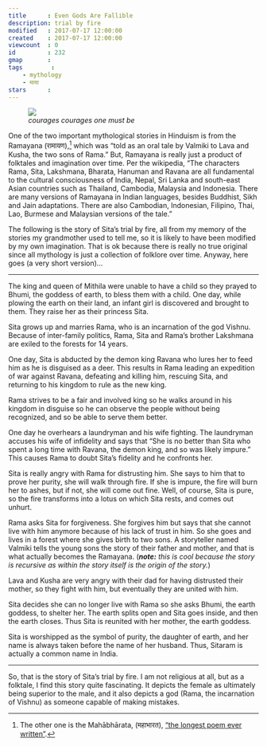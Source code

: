 ```yaml
---
title      : Even Gods Are Fallible
description: trial by fire
modified   : 2017-07-17 12:00:00
created    : 2017-07-17 12:00:00
viewcount  : 0
id         : 232
gmap       : 
tags        :
    - mythology
    - माया
stars      : 
---
```


<figure>
    <img src="fire.gif">
    <figcaption><i>courages courages one must be</i></figcaption>
</figure>


One of the two important mythological stories in Hinduism is from the Ramayana (रामायण),[^1] which was “told as an oral tale by Valmiki to Lava and Kusha, the two sons of Rama.” But, Ramayana is really just a product of folktales and imagination over time. Per the wikipedia, “The characters Rama, Sita, Lakshmana, Bharata, Hanuman and Ravana are all fundamental to the cultural consciousness of India, Nepal, Sri Lanka and south-east Asian countries such as Thailand, Cambodia, Malaysia and Indonesia. There are many versions of Ramayana in Indian languages, besides Buddhist, Sikh and Jain adaptations. There are also Cambodian, Indonesian, Filipino, Thai, Lao, Burmese and Malaysian versions of the tale.”

The following is the story of Sita’s trial by fire, all from my memory of the stories my grandmother used to tell me, so it is likely to have been modified by my own imagination. That is ok because there is really no true original since all mythology is just a collection of folklore over time. Anyway, here goes (a very short version)…

----

The king and queen of Mithila were unable to have a child so they prayed to Bhumi, the goddess of earth, to bless them with a child. One day, while plowing the earth on their land, an infant girl is discovered and brought to them. They raise her as their princess Sita.

Sita grows up and marries Rama, who is an incarnation of the god Vishnu. Because of inter-family politics, Rama, Sita and Rama’s brother Lakshmana are exiled to the forests for 14 years.

One day, Sita is abducted by the demon king Ravana who lures her to feed him as he is disguised as a deer. This results in Rama leading an expedition of war against Ravana, defeating and killing him, rescuing Sita, and returning to his kingdom to rule as the new king.

Rama strives to be a fair and involved king so he walks around in his kingdom in disguise so he can observe the people without being recognized, and so be able to serve them better.

One day he overhears a laundryman and his wife fighting. The laundryman accuses his wife of infidelity and says that “She is no better than Sita who spent a long time with Ravana, the demon king, and so  was likely impure.” This causes Rama to doubt Sita’s fidelity and he confronts her.

Sita is really angry with Rama for distrusting him. She says to him that to prove her purity, she will walk through fire. If she is impure, the fire will burn her to ashes, but if not, she will come out fine. Well, of course, Sita is pure, so the fire transforms into a lotus on which Sita rests, and comes out unhurt.

Rama asks Sita for forgiveness. She forgives him but says that she cannot live with him anymore because of his lack of trust in him. So she goes and lives in a forest where she gives birth to two sons. A storyteller named Valmiki tells the young sons the story of their father and mother, and that is what actually becomes the Ramayana. (***note:** this is cool because the story is recursive as within the story itself is the origin of the story.*)

Lava and Kusha are very angry with their dad for having distrusted their mother, so they fight with him, but eventually they are united with him.

Sita decides she can no longer live with Rama so she asks Bhumi, the earth goddess, to shelter her. The earth splits open and Sita goes inside, and then the earth closes. Thus Sita is reunited with her mother, the earth goddess.

Sita is worshipped as the symbol of purity, the daughter of earth, and her name is always taken before the name of her husband. Thus, Sitaram is actually a common name in India.

----

So, that is the story of Sita’s trial by fire. I am not religious at all, but as a folktale, I find this story quite fascinating. It depicts the female as ultimately being superior to the male, and it also depicts a god (Rama, the incarnation of Vishnu) as someone capable of making mistakes.

[^1]: The other one is the Mahābhārata, (महाभारत), <a href="https://en.wikipedia.org/wiki/Mahabharata" target="_blank">“the longest poem ever written”</a>.
